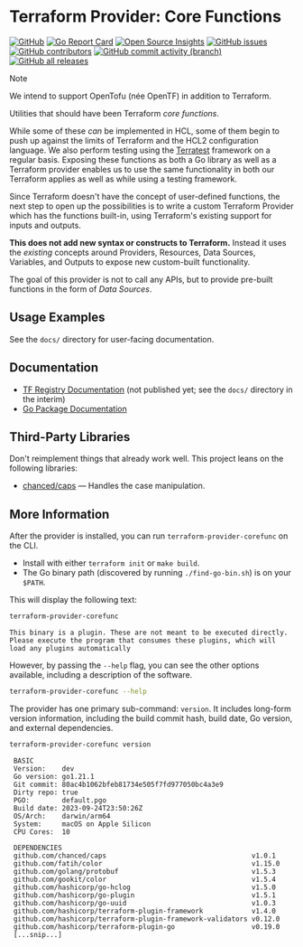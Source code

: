 # Terraform Provider: Core Functions

[![GitHub](https://img.shields.io/github/license/northwood-labs/terraform-provider-corefunc?style=for-the-badge)](https://opensource.org/licenses/Apache-2.0)
[![Go Report Card](https://goreportcard.com/badge/github.com/northwood-labs/terraform-provider-corefunc?style=for-the-badge)](https://goreportcard.com/report/github.com/northwood-labs/terraform-provider-corefunc)
[![Open Source Insights](https://img.shields.io/badge/Open_Source-Insights-000000?style=for-the-badge)](https://deps.dev/project/github/northwood-labs%2Fterraform-provider-corefunc)
[![GitHub issues](https://img.shields.io/github/issues/northwood-labs/terraform-provider-corefunc?style=for-the-badge)](https://github.com/northwood-labs/terraform-provider-corefunc/issues)
[![GitHub contributors](https://img.shields.io/github/contributors/northwood-labs/terraform-provider-corefunc?style=for-the-badge)](https://github.com/northwood-labs/terraform-provider-corefunc/graphs/contributors)
[![GitHub commit activity (branch)](https://img.shields.io/github/commit-activity/m/northwood-labs/terraform-provider-corefunc?style=for-the-badge)](https://github.com/northwood-labs/terraform-provider-corefunc/commits/main/)
[![GitHub all releases](https://img.shields.io/github/downloads/northwood-labs/terraform-provider-corefunc/total?style=for-the-badge)](https://github.com/northwood-labs/terraform-provider-corefunc/releases)

> [!NOTE]
> We intend to support OpenTofu (née OpenTF) in addition to Terraform.

Utilities that should have been Terraform _core functions_.

While some of these _can_ be implemented in HCL, some of them begin to push up against the limits of Terraform and the HCL2 configuration language. We also perform testing using the [Terratest](https://terratest.gruntwork.io) framework on a regular basis. Exposing these functions as both a Go library as well as a Terraform provider enables us to use the same functionality in both our Terraform applies as well as while using a testing framework.

Since Terraform doesn't have the concept of user-defined functions, the next step to open up the possibilities is to write a custom Terraform Provider which has the functions built-in, using Terraform's existing support for inputs and outputs.

**This does not add new syntax or constructs to Terraform.** Instead it uses the _existing_ concepts around Providers, Resources, Data Sources, Variables, and Outputs to expose new custom-built functionality.

The goal of this provider is not to call any APIs, but to provide pre-built functions in the form of _Data Sources_.

## Usage Examples

See the `docs/` directory for user-facing documentation.

## Documentation

* [TF Registry Documentation](https://registry.terraform.io/providers/northwood-labs/corefunc/) (not published yet; see the `docs/` directory in the interim)
* [Go Package Documentation](https://pkg.go.dev/github.com/northwood-labs/terraform-provider-corefunc)

## Third-Party Libraries

Don't reimplement things that already work well. This project leans on the following libraries:

* [chanced/caps](https://github.com/chanced/caps) — Handles the case manipulation.

## More Information

After the provider is installed, you can run `terraform-provider-corefunc` on the CLI.

* Install with either `terraform init` or `make build`.
* The Go binary path (discovered by running `./find-go-bin.sh`) is on your `$PATH`.

This will display the following text:

```bash
terraform-provider-corefunc
```

```plain
This binary is a plugin. These are not meant to be executed directly.
Please execute the program that consumes these plugins, which will
load any plugins automatically
```

However, by passing the `--help` flag, you can see the other options available, including a description of the software.

```bash
terraform-provider-corefunc --help
```

The provider has one primary sub-command: `version`. It includes long-form version information, including the build commit hash, build date, Go version, and external dependencies.

```bash
terraform-provider-corefunc version
```

```plain
 BASIC
 Version:    dev
 Go version: go1.21.1
 Git commit: 80ac4b1062bfeb81734e505f7fd977050bc4a3e9
 Dirty repo: true
 PGO:        default.pgo
 Build date: 2023-09-24T23:50:26Z
 OS/Arch:    darwin/arm64
 System:     macOS on Apple Silicon
 CPU Cores:  10

 DEPENDENCIES
 github.com/chanced/caps                                    v1.0.1
 github.com/fatih/color                                     v1.15.0
 github.com/golang/protobuf                                 v1.5.3
 github.com/gookit/color                                    v1.5.4
 github.com/hashicorp/go-hclog                              v1.5.0
 github.com/hashicorp/go-plugin                             v1.5.1
 github.com/hashicorp/go-uuid                               v1.0.3
 github.com/hashicorp/terraform-plugin-framework            v1.4.0
 github.com/hashicorp/terraform-plugin-framework-validators v0.12.0
 github.com/hashicorp/terraform-plugin-go                   v0.19.0
 [...snip...]
```

